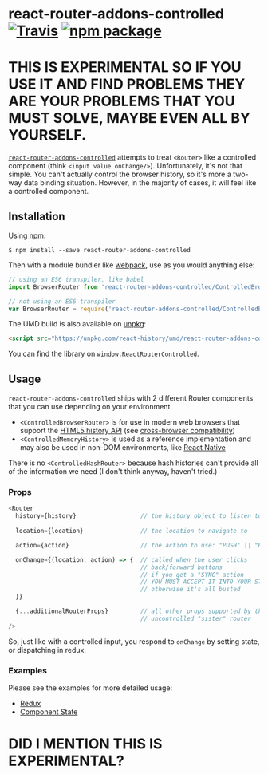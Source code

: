 # react-router-addons-controlled [![Travis][build-badge]][build] [![npm package][npm-badge]][npm]

[build-badge]: https://img.shields.io/travis/ReactTraining/react-router-addons-controlled/master.svg?style=flat-square
[build]: https://travis-ci.org/ReactTraining/react-router-addons-controlled

[npm-badge]: https://img.shields.io/npm/v/react-router-addons-controlled.svg?style=flat-square
[npm]: https://www.npmjs.com/package/react-router-addons-controlled

# THIS IS EXPERIMENTAL SO IF YOU USE IT AND FIND PROBLEMS THEY ARE YOUR PROBLEMS THAT YOU MUST SOLVE, MAYBE EVEN ALL BY YOURSELF.

[`react-router-addons-controlled`](https://www.npmjs.com/package/react-router-addons-controlled) attempts to treat `<Router>` like a controlled component (think `<input value onChange/>`). Unfortunately, it's not that simple. You can't actually control the browser history, so it's more a two-way data binding situation. However, in the majority of cases, it will feel like a controlled component.

## Installation

Using [npm](https://www.npmjs.com/):

    $ npm install --save react-router-addons-controlled

Then with a module bundler like [webpack](https://webpack.github.io/), use as you would anything else:

```js
// using an ES6 transpiler, like babel
import BrowserRouter from 'react-router-addons-controlled/ControlledBrowserRouter'

// not using an ES6 transpiler
var BrowserRouter = require('react-router-addons-controlled/ControlledBrowserRouter')
```

The UMD build is also available on [unpkg](https://unpkg.com):

```html
<script src="https://unpkg.com/react-history/umd/react-router-addons-controlled.min.js"></script>
```

You can find the library on `window.ReactRouterControlled`.

## Usage

`react-router-addons-controlled` ships with 2 different Router components that you can use depending on your environment.

- `<ControlledBrowserRouter>` is for use in modern web browsers that support the [HTML5 history API](http://diveintohtml5.info/history.html) (see [cross-browser compatibility](http://caniuse.com/#feat=history))
- `<ControlledMemoryHistory>` is used as a reference implementation and may also be used in non-DOM environments, like [React Native](https://facebook.github.io/react-native/)

There is no `<ControlledHashRouter>` because hash histories can't provide all of the information we need (I don't think anyway, haven't tried.)

### Props

```js
<Router
  history={history}                  // the history object to listen to
                                     
  location={location}                // the location to navigate to

  action={action}                    // the action to use: "PUSH" || "REPLACE", 

  onChange={(location, action) => {  // called when the user clicks
                                     // back/forward buttons
                                     // if you get a "SYNC" action
                                     // YOU MUST ACCEPT IT INTO YOUR STATE
                                     // otherwise it's all busted
  }}

  {...additionalRouterProps}         // all other props supported by the
                                     // uncontrolled "sister" router
/>
```

So, just like with a controlled input, you respond to `onChange` by setting state, or dispatching in redux.

### Examples

Please see the examples for more detailed usage:

- [Redux](/redux-example/index.js)
- [Component State](/manual-tests/index.js)

# DID I MENTION THIS IS EXPERIMENTAL?

